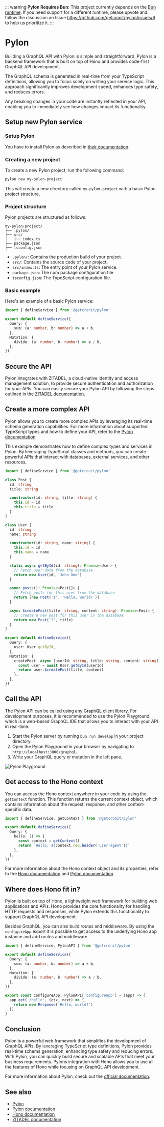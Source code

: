 ::: warning
**Pylon Requires Bun:** This project currently depends on the [Bun runtime](https://bun.sh). If you need support for a different runtime, please upvote and follow the discussion on Issue https://github.com/getcronit/pylon/issues/6 to help us prioritize it.
:::

# Pylon

Building a GraphQL API with Pylon is simple and straightforward. Pylon is a backend framework that is built on top of Hono and provides code-first GraphQL API development.

The GraphQL schema is generated in real-time from your TypeScript definitions, allowing you to focus solely on writing your service logic. This approach significantly improves development speed, enhances type safety, and reduces errors.

Any breaking changes in your code are instantly reflected in your API, enabling you to immediately see how changes impact its functionality.

## Setup new Pylon service

### Setup Pylon

You have to install Pylon as described in [their documentation](https://pylon.cronit.io/docs/installation).

### Creating a new project

To create a new Pylon project, run the following command:

```bash
pylon new my-pylon-project
```

This will create a new directory called `my-pylon-project` with a basic Pylon project structure.

### Project structure

Pylon projects are structured as follows:

```
my-pylon-project/
├── .pylon/
├── src/
│   ├── index.ts
├── package.json
├── tsconfig.json
```

- `.pylon/`: Contains the production build of your project.
- `src/`: Contains the source code of your project.
- `src/index.ts`: The entry point of your Pylon service.
- `package.json`: The npm package configuration file.
- `tsconfig.json`: The TypeScript configuration file.

### Basic example

Here's an example of a basic Pylon service:

```ts
import { defineService } from '@getcronit/pylon'

export default defineService({
  Query: {
    sum: (a: number, b: number) => a + b,
  },
  Mutation: {
    divide: (a: number, b: number) => a / b,
  },
})
```

## Secure the API

Pylon integrates with ZITADEL, a cloud-native identity and access management solution, to provide secure authentication and authorization for your APIs. You can easily secure your Pylon API by following the steps outlined in the [ZITADEL documentation](https://zitadel.com/docs/examples/secure-api/pylon).

## Create a more complex API

Pylon allows you to create more complex APIs by leveraging its real-time schema generation capabilities. For more information about supported TypeScript types and how to define your API, refer to the [Pylon documentation](https://pylon.cronit.io/docs/core-concepts/type-safety-and-type-integration)

This example demonstrates how to define complex types and services in Pylon. By leveraging TypeScript classes and methods, you can create powerful APIs that interact with databases, external services, and other resources.

```ts
import { defineService } from '@getcronit/pylon'

class Post {
  id: string
  title: string

  constructor(id: string, title: string) {
    this.id = id
    this.title = title
  }
}

class User {
  id: string
  name: string

  constructor(id: string, name: string) {
    this.id = id
    this.name = name
  }

  static async getById(id: string): Promise<User> {
    // Fetch user data from the database
    return new User(id, 'John Doe')
  }

  async posts(): Promise<Post[]> {
    // Fetch posts for this user from the database
    return [new Post('1', 'Hello, world!')]
  }

  async $createPost(title: string, content: string): Promise<Post> {
    // Create a new post for this user in the database
    return new Post('2', title)
  }
}

export default defineService({
  Query: {
    user: User.getById,
  },
  Mutation: {
    createPost: async (userId: string, title: string, content: string) => {
      const user = await User.getById(userId)
      return user.$createPost(title, content)
    },
  },
})
```

## Call the API

The Pylon API can be called using any GraphQL client library. For development purposes, it is
recommended to use the Pylon Playground, which is a web-based GraphQL IDE that allows you to interact with your API in real-time.

1. Start the Pylon server by running `bun run develop` in your project directory.
2. Open the Pylon Playground in your browser by navigating to `http://localhost:3000/graphql`.
3. Write your GraphQL query or mutation in the left pane.

![Pylon Playground](/images/pylon-example.png)

## Get access to the Hono context

You can access the Hono context anywhere in your code by using the `getContext` function. This function returns the current context object, which contains information about the request, response, and other context-specific data.

```ts
import { defineService, getContext } from '@getcronit/pylon'

export default defineService({
  Query: {
    hello: () => {
      const context = getContext()
      return `Hello, ${context.req.header('user-agent')}`
    },
  },
})
```

For more information about the Hono context object and its properties, refer to the [Hono documentation](https://hono.dev/docs/api/context) and [Pylon documentation](https://pylon.cronit.io/docs/core-concepts/context-management).

## Where does Hono fit in?

Pylon is built on top of Hono, a lightweight web framework for building web applications and APIs. Hono provides the core functionality for handling HTTP requests and responses, while Pylon extends this functionality to support GraphQL API development.

Besides GraphQL, you can also build routes and middleware. By using the `configureApp` export
it is possible to get access to the underlying Hono app instance and add routes and middleware.

```ts
import { defineService, PylonAPI } from '@getcronit/pylon'

export default defineService({
  Query: {
    sum: (a: number, b: number) => a + b,
  },
  Mutation: {
    divide: (a: number, b: number) => a / b,
  },
})

export const configureApp: PylonAPI['configureApp'] = (app) => {
  app.get('/hello', (ctx, next) => {
    return new Response('Hello, world!')
  })
}
```

## Conclusion

Pylon is a powerful web framework that simplifies the development of GraphQL APIs. By leveraging TypeScript type definitions, Pylon provides real-time schema generation, enhancing type safety and reducing errors. With Pylon, you can quickly build secure and scalable APIs that meet your business requirements. Pylons integration with Hono allows you to use all the features of Hono while focusing on GraphQL API development.

For more information about Pylon, check out the [official documentation](https://pylon.cronit.io).

## See also

- [Pylon](https://github.com/getcronit/pylon)
- [Pylon documentation](https://pylon.cronit.io)
- [Hono documentation](https://hono.dev/docs)
- [ZITADEL documentation](https://zitadel.com/docs/examples/secure-api/pylon)
